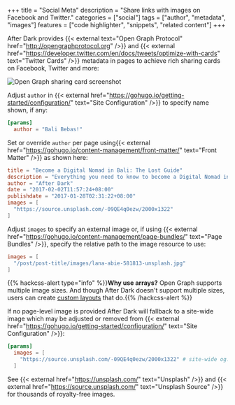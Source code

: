 +++
title = "Social Meta"
description = "Share links with images on Facebook and Twitter."
categories = ["social"]
tags = ["author", "metadata", "images"]
features = ["code highlighter", "snippets", "related content"]
+++

After Dark provides {{< external text="Open Graph Protocol" href="http://opengraphprotocol.org" />}} and {{< external href="https://developer.twitter.com/en/docs/tweets/optimize-with-cards" text="Twitter Cards" />}} metadata in pages to achieve rich sharing cards on Facebook, Twitter and more:

![Open Graph sharing card screenshot](/images/instant-view-fs8.png "Example Open Graph sharing card produced by After Dark")

Adjust `author` in {{< external href="https://gohugo.io/getting-started/configuration/" text="Site Configuration" />}} to specify name shown, if any:

```toml
[params]
  author = "Bali Bebas!"
```

Set or override `author` per page using{{< external href="https://gohugo.io/content-management/front-matter/" text="Front Matter" />}} as shown here:

```toml
title = "Become a Digital Nomad in Bali: The Lost Guide"
description = "Everything you need to know to become a Digital Nomad in Bali."
author = "After Dark"
date = "2017-02-02T11:57:24+08:00"
publishdate = "2017-01-28T02:31:22+08:00"
images = [
  "https://source.unsplash.com/-09QE4q0ezw/2000x1322"
]
```

Adjust `images` to specify an external image or, if using {{< external href="https://gohugo.io/content-management/page-bundles/" text="Page Bundles" />}}, specify the relative path to the image resource to use:

```toml
images = [
  "/post/post-title/images/lana-abie-581813-unsplash.jpg"
]
```

{{% hackcss-alert type="info" %}}**Why use arrays?** Open Graph supports multiple image sizes. And though After Dark doesn't support multiple sizes, users can create [custom layouts](../custom-layouts) that do.{{% /hackcss-alert %}}

If no page-level image is provided After Dark will fallback to a site-wide image which may be adjusted or removed from {{< external href="https://gohugo.io/getting-started/configuration/" text="Site Configuration" />}}:

```toml
[params]
  images = [
    "https://source.unsplash.com/-09QE4q0ezw/2000x1322" # site-wide og:image
  ]
```

See {{< external href="https://unsplash.com/" text="Unsplash" />}} and {{< external href="https://source.unsplash.com/" text="Unsplash Source" />}} for thousands of royalty-free images.

